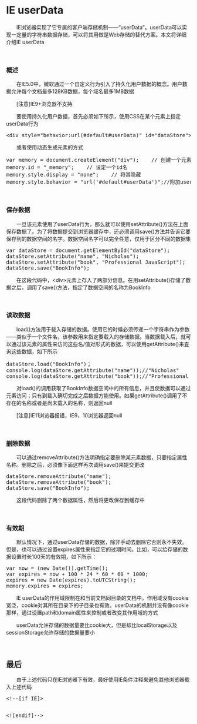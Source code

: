 # IE userData

　　IE浏览器实现了它专属的客户端存储机制&mdash;&mdash;&ldquo;userData&rdquo;。userData可以实现一定量的字符串数据存储，可以将其用做是Web存储的替代方案。本文将详细介绍IE userData

&nbsp;

### 概述

　　在IE5.0中，微软通过一个自定义行为引入了持久化用户数据的概念。用户数据允许每个文档最多128KB数据，每个域名最多1MB数据

　　[注意]IE9+浏览器不支持

　　要使用持久化用户数据，首先必须如下所示，使用CSS在某个元素上指定userData行为

<div class="cnblogs_code">
<pre>&lt;div style="behavior:url(#default#userData)" id="dataStore"&gt;&lt;/div&gt;</pre>
</div>

　　或者使用动态生成元素的方式

<div class="cnblogs_code">
<pre>var memory = document.createElement("div");    // 创建一个元素
memory.id = "_memory";    // 设定一个id名
memory.style.display = "none";    // 将其隐藏
memory.style.behavior = "url('#default#userData')";//附加userData行为 document.body.appendChild(memory);    // 将其添加到document元素中</pre>
</div>

&nbsp;

### 保存数据

　　一旦该元素使用了userData行为，那么就可以使用setAttribute()方法在上面保存数据了。为了将数据提交到浏览器缓存中，还必须调用save()方法并告诉它要保存到的数据空间的名字。数据空间名字可以完全任意，仅用于区分不同的数据集

<div class="cnblogs_code">
<pre>var dataStore = document.getElementById("dataStore");
dataStore.setAttribute("name", "Nicholas");
dataStore.setAttribute("book", "Professional JavaScript");
dataStore.save("BookInfo");</pre>
</div>

　　在这段代码中，&lt;div&gt;元素上存入了两部分信息。在用setAttribute()存储了数据之后，调用了save()方法，指定了数据空间的名称为BookInfo

&nbsp;

### 读取数据

　　load()方法用于载入存储的数据。使用它的时候必须传递一个字符串作为参数&mdash;&mdash;类似于一个文件名，该参数用来指定要载入的存储数据。当数据载入后，就可以通过该元素的属性来访问这些名/值对形式的数据，可以使用getAttribute()来査询这些数据，如下所示

<div class="cnblogs_code">
<pre>dataStore.load("BookInfo")；
console.log(dataStore.getAttribute("name"));//"Nicholas"
console.log(dataStore.getAttribute("book"));//"Professional JavaScript"</pre>
</div>

　　对load()的调用获取了BookInfo数据空间中的所有信息，并且使数据可以通过元素访问；只有到载入确切完成之后数据方能使用。如果getAttribute()调用了不存在的名称或者是尚未载入的名称，则返回null

　　[注意]IE11浏览器报错，IE9、10浏览器返回null

&nbsp;

### 删除数据

　　可以通过removeAttribute()方法明确指定要删除某元素数据，只要指定属性名称。删除之后，必须像下面这样再次调用save()来提交更改

<div class="cnblogs_code">
<pre>dataStore.removeAttribute("name");
dataStore.removeAttribute("book");
dataStore.save("BookInfo");</pre>
</div>

　　这段代码删除了两个数据属性，然后将更改保存到缓存中

&nbsp;

### 有效期

　　默认情况下，通过userData存储的数据，除非手动去删除它否则永不失效。但是，也可以通过设置expires属性来指定它的过期时间。比如，可以给存储的数据设置时长100天的有效期，如下所示：

<div class="cnblogs_code">
<pre>var now = (new Date()).getTime();
var expires = now + 100 * 24 * 60 * 60 * 1000;
expires = new Date(expires).toUTCString();
memory.expires = expires;</pre>
</div>

　　IE userData的作用域限制在和当前文档同目录的文档中。作用域没有cookie宽泛，cookie对其所在目录下的子目录也有效。userData的机制并没有像cookie那样，通过设置path和domain属性来控制或者改变其作用域的方式

　　userData允许存储的数据量要比cookie大，但是却比localStorage以及sessionStorage允许存储的数据量要小

&nbsp;

## 最后

　　由于上述代码只在IE浏览器下有效，最好使用IE条件注释来避免其他浏览器载入上述代码

<div class="cnblogs_code">
<pre>&lt;!--[if IE]&gt;

&lt;![endif]--&gt;</pre>
</div>
